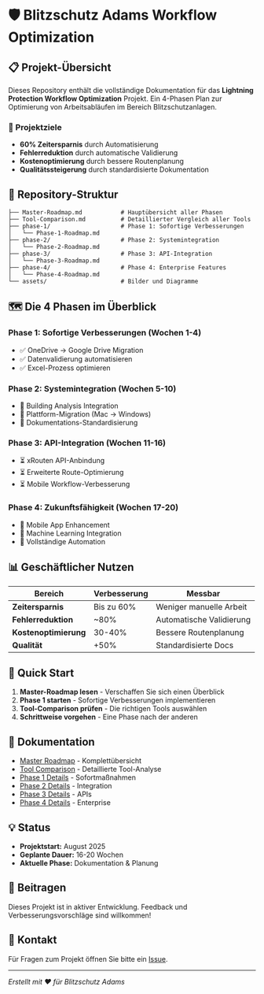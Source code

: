 # 🛡️ Blitzschutz Adams Workflow Optimization

## 📋 Projekt-Übersicht

Dieses Repository enthält die vollständige Dokumentation für das **Lightning Protection Workflow Optimization** Projekt. Ein 4-Phasen Plan zur Optimierung von Arbeitsabläufen im Bereich Blitzschutzanlagen.

### 🎯 Projektziele
- **60% Zeitersparnis** durch Automatisierung
- **Fehlerreduktion** durch automatische Validierung
- **Kostenoptimierung** durch bessere Routenplanung
- **Qualitätssteigerung** durch standardisierte Dokumentation

## 📁 Repository-Struktur

```
├── Master-Roadmap.md           # Hauptübersicht aller Phasen
├── Tool-Comparison.md          # Detaillierter Vergleich aller Tools
├── phase-1/                    # Phase 1: Sofortige Verbesserungen
│   └── Phase-1-Roadmap.md
├── phase-2/                    # Phase 2: Systemintegration
│   └── Phase-2-Roadmap.md
├── phase-3/                    # Phase 3: API-Integration
│   └── Phase-3-Roadmap.md
├── phase-4/                    # Phase 4: Enterprise Features
│   └── Phase-4-Roadmap.md
└── assets/                     # Bilder und Diagramme
```

## 🗺️ Die 4 Phasen im Überblick

### Phase 1: Sofortige Verbesserungen (Wochen 1-4)
- ✅ OneDrive → Google Drive Migration
- ✅ Datenvalidierung automatisieren
- ✅ Excel-Prozess optimieren

### Phase 2: Systemintegration (Wochen 5-10)
- 🔄 Building Analysis Integration
- 🔄 Plattform-Migration (Mac → Windows)
- 🔄 Dokumentations-Standardisierung

### Phase 3: API-Integration (Wochen 11-16)
- ⏳ xRouten API-Anbindung
- ⏳ Erweiterte Route-Optimierung
- ⏳ Mobile Workflow-Verbesserung

### Phase 4: Zukunftsfähigkeit (Wochen 17-20)
- 🎯 Mobile App Enhancement
- 🎯 Machine Learning Integration
- 🎯 Vollständige Automation

## 📊 Geschäftlicher Nutzen

| Bereich | Verbesserung | Messbar |
|---------|--------------|---------|
| **Zeitersparnis** | Bis zu 60% | Weniger manuelle Arbeit |
| **Fehlerreduktion** | ~80% | Automatische Validierung |
| **Kostenoptimierung** | 30-40% | Bessere Routenplanung |
| **Qualität** | +50% | Standardisierte Docs |

## 🚀 Quick Start

1. **Master-Roadmap lesen** - Verschaffen Sie sich einen Überblick
2. **Phase 1 starten** - Sofortige Verbesserungen implementieren
3. **Tool-Comparison prüfen** - Die richtigen Tools auswählen
4. **Schrittweise vorgehen** - Eine Phase nach der anderen

## 📝 Dokumentation

- [Master Roadmap](./Master-Roadmap.md) - Komplettübersicht
- [Tool Comparison](./Tool-Comparison.md) - Detaillierte Tool-Analyse
- [Phase 1 Details](./phase-1/Phase-1-Roadmap.md) - Sofortmaßnahmen
- [Phase 2 Details](./phase-2/Phase-2-Roadmap.md) - Integration
- [Phase 3 Details](./phase-3/Phase-3-Roadmap.md) - APIs
- [Phase 4 Details](./phase-4/Phase-4-Roadmap.md) - Enterprise

## 💡 Status

- **Projektstart:** August 2025
- **Geplante Dauer:** 16-20 Wochen
- **Aktuelle Phase:** Dokumentation & Planung

## 🤝 Beitragen

Dieses Projekt ist in aktiver Entwicklung. Feedback und Verbesserungsvorschläge sind willkommen!

## 📧 Kontakt

Für Fragen zum Projekt öffnen Sie bitte ein [Issue](https://github.com/arminender/blitzschutz-adams-workflow/issues).

---
*Erstellt mit ❤️ für Blitzschutz Adams*
